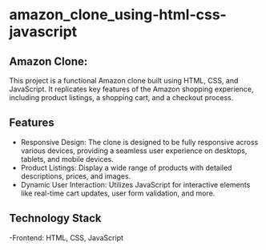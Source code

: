 # amazon_clone_using-html-css-javascript

## Amazon Clone: 
  This project is a functional Amazon clone built using HTML, CSS, and JavaScript. It replicates key features of the Amazon shopping experience, including product listings, a shopping cart, and a checkout process.

## Features
- Responsive Design: The clone is designed to be fully responsive across various devices, providing a seamless user experience on desktops, tablets, and mobile devices.
 - Product Listings: Display a wide range of products with detailed descriptions, prices, and images.
- Dynamic User Interaction: Utilizes JavaScript for interactive elements like real-time cart updates, user form validation, and more.

## Technology Stack
-Frontend: HTML, CSS, JavaScript
